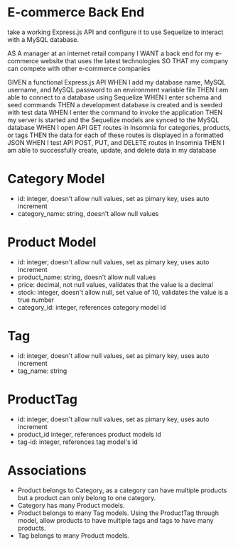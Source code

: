 # E-commerce Back End 

take a working Express.js API and configure it to use Sequelize to interact with a MySQL database.

AS A manager at an internet retail company
I WANT a back end for my e-commerce website that uses the latest technologies
SO THAT my company can compete with other e-commerce companies


GIVEN a functional Express.js API
WHEN I add my database name, MySQL username, and MySQL password to an environment variable file
THEN I am able to connect to a database using Sequelize
WHEN I enter schema and seed commands
THEN a development database is created and is seeded with test data
WHEN I enter the command to invoke the application
THEN my server is started and the Sequelize models are synced to the MySQL database
WHEN I open API GET routes in Insomnia for categories, products, or tags
THEN the data for each of these routes is displayed in a formatted JSON
WHEN I test API POST, PUT, and DELETE routes in Insomnia
THEN I am able to successfully create, update, and delete data in my database

# Category Model
* id: integer, doesn't allow null values, set as pimary key, uses auto increment
* category_name: string, doesn't allow null values

# Product Model 
* id: integer, doesn't allow null values, set as pimary key, uses auto increment
* product_name: string, doesn't allow null values
* price: decimal, not null values, validates that the value is a decimal
* stock: integer, doesn't allow null, set value of 10, validates the value is a true number
* category_id: integer, references category model id

# Tag
* id: integer, doesn't allow null values, set as pimary key, uses auto increment
* tag_name: string

# ProductTag
* id: integer, doesn't allow null values, set as pimary key, uses auto increment
* product_id integer, references product models id
* tag-id: integer, references tag model's id

# Associations
* Product belongs to Category, as a category can have multiple products but a product can only belong to one category.
* Category has many Product models.
* Product belongs to many Tag models. Using the ProductTag through model, allow products to have multiple tags and tags to have many products.
* Tag belongs to many Product models.